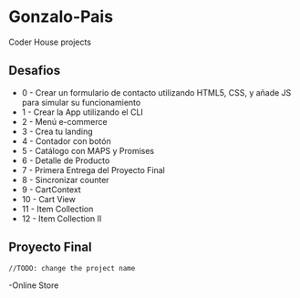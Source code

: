 # Gonzalo-Pais

Coder House projects

## Desafios
- 0 - Crear un formulario de contacto utilizando HTML5, CSS, y añade JS para simular su funcionamiento
- 1 - Crear la App utilizando el CLI
- 2 - Menú e-commerce
- 3 - Crea tu landing
- 4 - Contador con botón
- 5 - Catálogo con MAPS y Promises
- 6 - Detalle de Producto
- 7 - Primera Entrega del Proyecto Final
- 8 - Sincronizar counter
- 9 - CartContext
- 10 - Cart View
- 11 - Item Collection
- 12 - Item Collection II

## Proyecto Final
`//TODO: change the project name`

-Online Store
